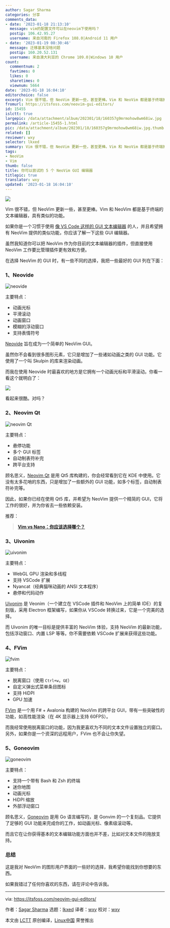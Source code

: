```yaml
---
author: Sagar Sharma
categories: 分享
comments_data:
- date: '2023-01-18 21:13:10'
  message: vim的配置文件可以在neovim下使用吗？
  postip: 106.42.95.27
  username: 来自河南的 Firefox 108.0|Android 11 用户
- date: '2023-01-19 08:30:46'
  message: 迁移基本没啥问题
  postip: 160.20.52.131
  username: 来自澳大利亚的 Chrome 109.0|Windows 10 用户
count:
  commentnum: 2
  favtimes: 0
  likes: 0
  sharetimes: 0
  viewnum: 5664
date: '2023-01-18 16:04:10'
editorchoice: false
excerpt: Vim 很不错，但 NeoVim 更新一些，甚至更棒。Vim 和 NeoVim 都是基于终端的文本编辑器，具有类似的功能。
fromurl: https://itsfoss.com/neovim-gui-editors/
id: 15455
islctt: true
largepic: /data/attachment/album/202301/18/160357g9mrmohow8wm68iw.jpg
permalink: /article-15455-1.html
pic: /data/attachment/album/202301/18/160357g9mrmohow8wm68iw.jpg.thumb.jpg
related: []
reviewer: wxy
selector: lkxed
summary: Vim 很不错，但 NeoVim 更新一些，甚至更棒。Vim 和 NeoVim 都是基于终端的文本编辑器，具有类似的功能。
tags:
- NeoVim
- Vim
thumb: false
title: 你可以尝试的 5 个 NeoVim GUI 编辑器
titlepic: true
translator: wxy
updated: '2023-01-18 16:04:10'
---
```


![](/data/attachment/album/202301/18/160357g9mrmohow8wm68iw.jpg)


Vim 很不错，但 NeoVim 更新一些，甚至更棒。Vim 和 NeoVim 都是基于终端的文本编辑器，具有类似的功能。


如果你是一个习惯于使用 [像 VS Code 这样的 GUI 文本编辑器](https://itsfoss.com/best-modern-open-source-code-editors-for-linux/) 的人，并且希望拥有 NeoVim 提供的类似功能，你应该了解一下这些 GUI 编辑器。


虽然我知道你可以把 NeoVim 作为你目前的文本编辑器的插件，但直接使用 NeoVim 工作要比管理插件更有效和方便。


在选择 NeoVim 的 GUI 时，有一些不同的选择，我把一些最好的 GUI 列在下面：


### 1、Neovide


![neovide](/data/attachment/album/202301/18/160410e3cbjtwt8vdjtwl3.png)


主要特点：


* 动画光标
* 平滑滚动
* 动画窗口
* 模糊的浮动窗口
* 支持表情符号


[Neovide](https://neovide.dev/index.html) 旨在成为一个简单的 NeoVim GUI。


虽然你不会看到很多图形元素，它只是增加了一些诸如动画之类的 GUI 功能。它使用了一个叫 Skulpin 的库来渲染动画。


而我在使用 Neovide 时最喜欢的地方是它拥有一个动画光标和平滑滚动。你看一看这个就明白了：


![](/data/attachment/album/202301/18/160411ifjyjh6szjfh6pdj.gif)


看起来很酷。对吗？


### 2、Neovim Qt


![neovim Qt](/data/attachment/album/202301/18/160411xjrkoowdoxvik8zk.png)


主要特点：


* 悬停功能
* 多个 GUI 标签
* 自动制表符补完
* 跨平台支持


顾名思义，[Neovim Qt](https://github.com/equalsraf/neovim-qt) 是用 Qt5 库构建的，你会经常看到它在 KDE 中使用。它没有太多花哨的东西，只是增加了一些额外的 GUI 功能，如多个标签，自动制表符补完等。


因此，如果你已经在使用 Qt5 库，并希望为 NeoVim 提供一个精简的 GUI，它将工作的很好，并为你省去一些依赖安装。


推荐：



> 
> **[Vim vs Nano：你应该选择哪个？](https://itsfoss.com/vim-vs-nano/)**
> 
> 
> 


### 3、Uivonim


![uivonim](/data/attachment/album/202301/18/160411da8dxxdlajaazs8b.png)


主要特点：


* WebGL GPU 渲染和多线程
* 支持 VSCode 扩展
* Nyancat（经典猫咪动画的 ANSI 文本程序）
* 悬停和代码动作


[Uivonim](https://github.com/smolck/uivonim) 是 Veonim（一个建立在 VSCode 插件和 NeoVim 上的简单 IDE）的复刻版，采用 Electron 框架编写，如果你从 VSCode 转换过来，它是一个完美的选择。


而 Uivonim 的唯一目标是提供丰富的 NeoVim 体验，支持 NeoVim 的最新功能，包括浮动窗口、内置 LSP 等等。你不需要依赖 VSCode 扩展来获得这些功能。


### 4、FVim


![fvim](/data/attachment/album/202301/18/160412dmymvb9muuuwuwrz.png)


主要特点：


* 脱离窗口（使用 `Ctrl+w`，`GE`）
* 自定义弹出式菜单条目图标
* 支持 HiDPI
* GPU 加速


[FVim](https://github.com/yatli/fvim) 是一个用 F# + Avalonia 构建的 NeoVim 的跨平台 GUI，带有一些突破性的功能，如高性能渲染（在 4K 显示器上支持 60FPS）。


而我经常使用脱离窗口的功能，因为我更喜欢为不同的文本文件设置独立的窗口。另外，如果你是一个资深的远程用户，FVim 也不会让你失望。


### 5、Goneovim


![goneovim](/data/attachment/album/202301/18/160412alwmmfaallmsutbz.png)


主要特点：


* 支持一个带有 Bash 和 Zsh 的终端
* 迷你地图
* 动画光标
* HiDPI 缩放
* 外部浮动窗口


顾名思义，[Goneovim](https://github.com/akiyosi/goneovim) 是用 Go 语言编写的，是 Gonvim 的一个复刻品。它提供了足够的 GUI 功能来完成你的工作，如动画光标、像素级滚动等。


而且它在让你获得基本的文本编辑功能方面也并不差，比如对文本文件的拖放支持。


### 总结


这是我对 NeoVim 的图形用户界面的一些好的选择，我希望你能找到你想要的东西。


如果我错过了任何你喜欢的东西，请在评论中告诉我。




---


via: <https://itsfoss.com/neovim-gui-editors/>


作者：[Sagar Sharma](https://itsfoss.com/author/sagar/) 选题：[lkxed](https://github.com/lkxed) 译者：[wxy](https://github.com/wxy) 校对：[wxy](https://github.com/wxy)


本文由 [LCTT](https://github.com/LCTT/TranslateProject) 原创编译，[Linux中国](https://linux.cn/) 荣誉推出